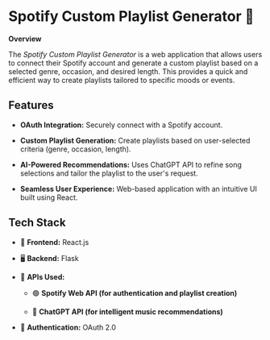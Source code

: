 # Spotify Custom Playlist Generator :musical_note:

**Overview**

The *Spotify Custom Playlist Generator* is a web application that allows users to connect their Spotify account and generate a custom playlist based on a selected genre, occasion, and desired length. This provides a quick and efficient way to create playlists tailored to specific moods or events.

## Features

- **OAuth Integration:** Securely connect with a Spotify account.

- **Custom Playlist Generation:** Create playlists based on user-selected criteria (genre, occasion, length).

- **AI-Powered Recommendations:** Uses ChatGPT API to refine song selections and tailor the playlist to the user's request.

- **Seamless User Experience:** Web-based application with an intuitive UI built using React.

## Tech Stack

- :art: **Frontend:** React.js

- :desktop_computer: **Backend:** Flask

- :paperclip: **APIs Used:**

  - :green_circle: **Spotify Web API (for authentication and playlist creation)**

  - :robot: **ChatGPT API (for intelligent music recommendations)**

- :key: **Authentication:** OAuth 2.0
